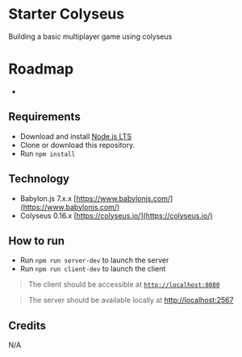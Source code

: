 # Starter Colyseus
Building a basic multiplayer game using colyseus

# Roadmap
- 

## Requirements
- Download and install [Node.js LTS](https://nodejs.org/en/download/)
- Clone or download this repository.
- Run `npm install`

## Technology
- Babylon.js 7.x.x [https://www.babylonjs.com/](https://www.babylonjs.com/)
- Colyseus 0.16.x [https://colyseus.io/](https://colyseus.io/)

## How to run
- Run `npm run server-dev` to launch the server
- Run `npm run client-dev` to launch the client

> The client should be accessible at [`http://localhost:8080`](http://localhost:8080)

> The server should be available locally at [http://localhost:2567](http://localhost:2567)

## Credits
N/A